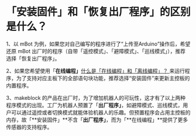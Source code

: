 # 「安装固件」和「恢复出厂程序」的区别是什么？

1、以 mBot 为例，如果您对自己编写的程序进行了“上传至Arduino”操作后，希望还原 mBot 出厂时的程序（自带「遥控模式」、「避障模式」、「巡线模式」），推荐选择「恢复出厂程序」。

2、如果您希望使用「**在线编程」**[﻿﻿什么是「在线编程」和「离线编程」？﻿﻿ ](shen-me-shi-zai-xian-bian-cheng-he-li-xian-bian-cheng.md)来运行程序，为了支持对应主板下的全部语句块功能，推荐选择“安装固件”来更新主控板的内置程序。

3、makeblock 的产品在出厂时，为了增加机器人的可玩性，这才有了以上两种程序模式的出现。工厂为机器人预置了「**出厂程序」**，如避障模式、巡线模式，用户可以通过遥控或者切换模式就能体验机器人的乐趣。但预置程序会占用主控板的内存，故「**安装固件」**不含「**出厂程序」**，而为「**在线编程」**提供了更多传感器的支持程序。

